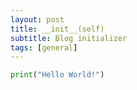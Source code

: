 ```yaml
---
layout: post
title: __init__(self)
subtitle: Blog initializer
tags: [general]
---
```


```python
print("Hello World!")
```